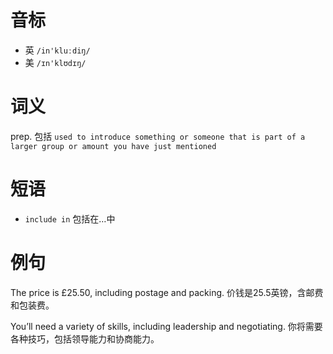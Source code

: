 # 音标

- 英 `/in'kluːdiŋ/`
- 美 `/ɪn'klʊdɪŋ/`

# 词义

prep. 包括
`used to introduce something or someone that is part of a larger group or amount you have just mentioned`

# 短语

- `include in` 包括在…中

# 例句

The price is £25.50, including postage and packing.
价钱是25.5英镑，含邮费和包装费。

You’ll need a variety of skills, including leadership and negotiating.
你将需要各种技巧，包括领导能力和协商能力。


